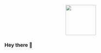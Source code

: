 <div id="header" align="center">
  <img src="https://blush.design/api/download?shareUri=DXaqdlhxx7HQkBq2&c=Backdrop_0%7E9fe1c4_Hair_0%7E2c1b18_Skin_0%7E57331f_Top_0%7E845fe6&w=800&h=800&fm=png" width="100"/>

</div>
<div id="badges">
  
  
</div>

### Hey there 👋

<!--
**Phreakazoidd/Phreakazoidd** is a ✨ _special_ ✨ repository because its `README.md` (this file) appears on your GitHub profile.

Here are some ideas to get you started:

- 🔭 I’m currently working on ...
- 🌱 I’m currently learning ...
- 👯 I’m looking to collaborate on ...
- 🤔 I’m looking for help with ...
- 💬 Ask me about ...
- 📫 How to reach me: ...
- 😄 Pronouns: ...
- ⚡ Fun fact: ...
-->
